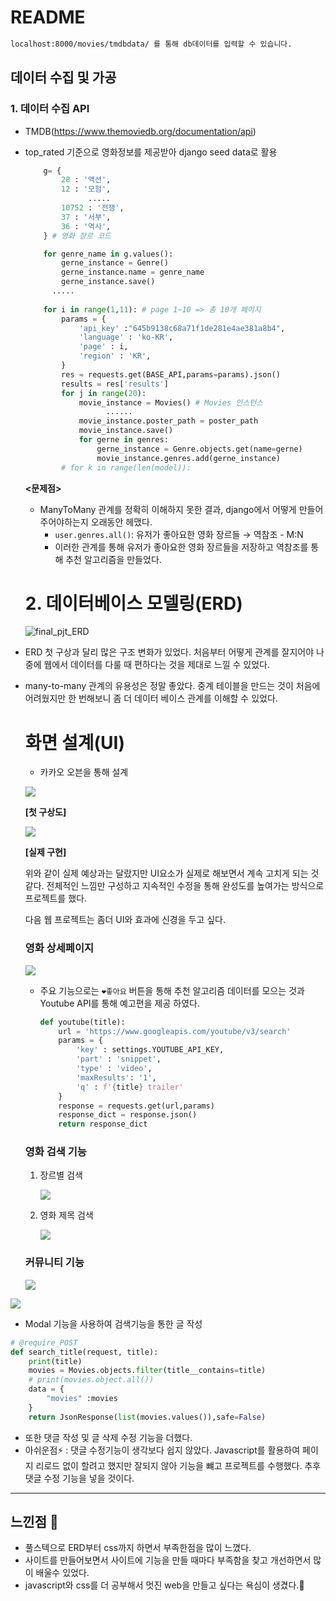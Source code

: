 # README

```bash
localhost:8000/movies/tmdbdata/ 를 통해 db데이터를 입력할 수 있습니다.
```



## 데이터 수집 및 가공 

### 1. 데이터 수집 API

- TMDB(https://www.themoviedb.org/documentation/api)

- top_rated 기준으로 영화정보를 제공받아 django seed data로 활용

  ```python
      g= {
          28 : '액션',
          12 : '모험',
  				.....
          10752 : '전쟁',
          37 : '서부',
          36 : '역사',
      } # 영화 장르 코드 
  
      for genre_name in g.values():
          gerne_instance = Genre()
          gerne_instance.name = genre_name
          gerne_instance.save()
  		.....
   
      for i in range(1,11): # page 1~10 => 총 10개 페이지 
          params = {
              'api_key' :"645b9138c68a71f1de281e4ae381a8b4",
              'language' : 'ko-KR',
              'page' : i,
              'region' : 'KR',
          }
          res = requests.get(BASE_API,params=params).json()
          results = res['results']
          for j in range(20): 
              movie_instance = Movies() # Movies 인스턴스 
  					......
              movie_instance.poster_path = poster_path
              movie_instance.save()
              for gerne in genres: 
                  gerne_instance = Genre.objects.get(name=gerne)
                  movie_instance.genres.add(gerne_instance)
          # for k in range(len(model)):
  ```

  **<문제점>**

  - ManyToMany 관계를 정확히 이해하지 못한 결과, django에서 어떻게 만들어주어야하는지 오래동안 헤맸다.
    - `user.genres.all()`: 유저가 좋아요한 영화 장르들 → 역참조 - M:N   
    - 이러한 관계를 통해 유저가 좋아요한 영화 장르들을 저장하고 역참조를 통해 추천 알고리즘을 만들었다.
  
  
  
  # 2. 데이터베이스 모델링(ERD)
  
  ![final_pjt_ERD](README.assets/final_pjt_ERD.jpg)

- ERD 첫 구상과 달리 많은 구조 변화가 있었다. 처음부터 어떻게 관계를 잘지어야 나중에 웹에서 데이터를 다룰 때  편하다는 것을 제대로 느낄 수 있었다. 

- many-to-many 관계의 유용성은 정말 좋았다. 중계 테이블을 만드는 것이 처음에 어려웠지만 한 번해보니 좀 더 데이터 베이스 관계를 이해할 수 있었다.

  

  # 화면 설계(UI)

  - 카카오 오븐을 통해 설계 

  ![](README.assets/1.PNG)

   **[첫 구상도]**

  ![](README.assets/2.PNG)

  **[실제 구현]**

  위와 같이 실제 예상과는 달랐지만 UI요소가 실제로 해보면서 계속 고치게 되는 것 같다. 전체적인 느낌만 구성하고 지속적인 수정을 통해 완성도를 높여가는 방식으로 프로젝트를 했다. 

  다음 웹 프로젝트는 좀더 UI와 효과에 신경을 두고 싶다.

  ### 영화 상세페이지

  ![](README.assets/3.PNG)

  - 주요 기능으로는 `❤좋아요` 버튼을 통해 추천 알고리즘 데이터를 모으는 것과 Youtube API를 통해 예고편을 제공 하였다. 

    ```python
    def youtube(title):
        url = 'https://www.googleapis.com/youtube/v3/search'
        params = {
            'key' : settings.YOUTUBE_API_KEY,
            'part' : 'snippet',
            'type' : 'video',
            'maxResults': '1',
            'q' : f'{title} trailer' 
        }
        response = requests.get(url,params)
        response_dict = response.json()
        return response_dict
    ```

  

  ### 영화 검색 기능

  1. 장르별 검색 

     ![](README.assets/4.PNG)

  2. 영화 제목 검색 

     ![](README.assets/5.PNG)

  ### 커뮤니티 기능

  ![](README.assets/1-1606669942702.PNG)

![](README.assets/2-1606669950404.PNG)

- Modal 기능을 사용하여 검색기능을 통한 글 작성

```python
# @require_POST
def search_title(request, title):
    print(title)
    movies = Movies.objects.filter(title__contains=title)
    # print(movies.object.all())
    data = {
        "movies" :movies
    }
    return JsonResponse(list(movies.values()),safe=False)

```

- 또한 댓글 작성 및 글 삭제 수정 기능을 더했다. 
- 아쉬운점⚡ : 댓글 수정기능이 생각보다 쉽지 않았다. Javascript를 활용하여 페이지 리로드 없이 할려고 했지만 잘되지 않아 기능을 뺴고 프로젝트를 수행했다. 추후 댓글 수정 기능을 넣을 것이다.



---

## 느낀점 🚗

- 풀스텍으로 ERD부터 css까지 하면서 부족한점을 많이 느꼈다.
- 사이트를 만들어보면서 사이트에 기능을 만들 때마다 부족함을 찾고 개선하면서 많이 배울수 있었다.
- javascript와 css를 더 공부해서 멋진 web을 만들고 싶다는 욕심이 생겼다.🌊